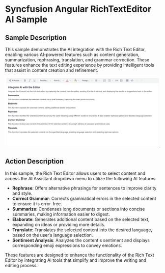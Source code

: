 # Syncfusion Angular RichTextEditor AI Sample

## Sample Description

This sample demonstrates the AI integration with the Rich Text Editor, enabling various AI-powered features such as content generation, summarization, rephrasing, translation, and grammar correction. These features enhance the text editing experience by providing intelligent tools that assist in content creation and refinement.

![Rich Text Editor AI Features](../gif-images/RTE/ai-assistant.gif)

## Action Description

In this sample, the Rich Text Editor allows users to select content and access the AI Assistant dropdown menu to utilize the following AI features:

- **Rephrase**: Offers alternative phrasings for sentences to improve clarity and style.
- **Correct Grammar**: Corrects grammatical errors in the selected content to ensure it is error-free.
- **Summarize**: Condenses long documents or sections into concise summaries, making information easier to digest.
- **Elaborate**: Generates additional content based on the selected text, expanding on ideas or providing more details.
- **Translate**: Translates the selected content into the desired language, based on the user’s language selection.
- **Sentiment Analysis**: Analyzes the content's sentiment and displays corresponding emoji expressions to convey emotions.

These features are designed to enhance the functionality of the Rich Text Editor by integrating AI tools that simplify and improve the writing and editing process.
